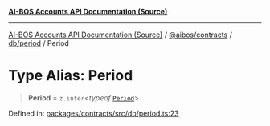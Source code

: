 [**AI-BOS Accounts API Documentation (Source)**](../../../../../README.md)

***

[AI-BOS Accounts API Documentation (Source)](../../../../../README.md) / [@aibos/contracts](../../../README.md) / [db/period](../README.md) / Period

# Type Alias: Period

> **Period** = `z.infer`\<*typeof* [`Period`](../variables/Period.md)\>

Defined in: [packages/contracts/src/db/period.ts:23](https://github.com/pohlai88/accounts/blob/48103fb36d28b2b9bfb33472b6de2f719773cde9/packages/contracts/src/db/period.ts#L23)
